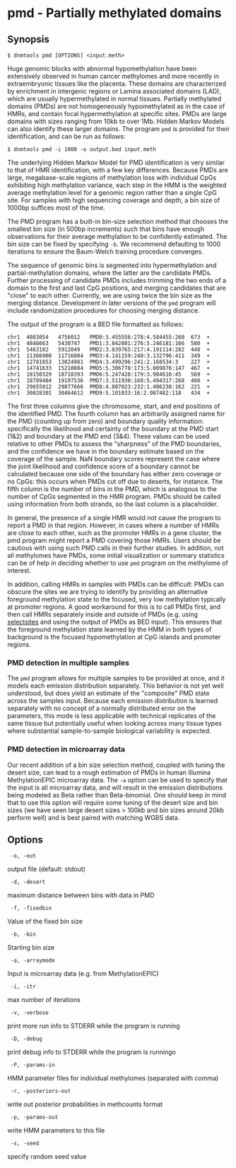 # pmd - Partially methylated domains

## Synopsis
```
$ dnmtools pmd [OPTIONS] <input.meth>
```

Huge genomic blocks with abnormal hypomethylation have been
extensively observed in human cancer methylomes and more recently in
extraembryonic tissues like the placenta. These domains are
characterized by enrichment in intergenic regions or Lamina associated
domains (LAD), which are usually hypermethylated in normal tissues.
Partially methylated domains (PMDs) are not homogeneously
hypomethylated as in the case of HMRs, and contain focal
hypermethylation at specific sites. PMDs are large domains with sizes
ranging from 10kb to over 1Mb. Hidden Markov Models can also identify
these larger domains. The program `pmd`  is provided for their
identification, and can be run as follows:
```
$ dnmtools pmd -i 1000 -o output.bed input.meth
```

The underlying Hidden Markov Model for PMD identification is very
similar to that of HMR identification, with a few key differences.
Because PMDs are large, megabase-scale regions of methylation loss
with individual CpGs exhibiting high methylation variance, each step
in the HMM is the weighted average methylation level for a genomic
region rather than a single CpG site. For samples with high sequencing
coverage and depth, a bin size of 1000bp suffices most of the time.

The PMD program has a built-in bin-size selection method that chooses
the smallest bin size (in 500bp increments) such that bins have enough
observations for their average methylation to be confidently
estimated. The bin size can be fixed by specifying `-b`. We recommend
defaulting to 1000 iterations to ensure the Baum-Welch training
procedure converges.

The sequence of genomic bins is segmented into hypermethylation and
partial-methylation domains, where the latter are the candidate PMDs.
Further processing of candidate PMDs includes trimming the two ends of
a domain to the first and last CpG positions, and merging candidates
that are "close" to each other. Currently, we are using twice the bin
size as the merging distance. Development in later versions of the
`pmd` program will include randomization procedures for choosing
merging distance.

The output of the program is a BED file formatted as follows:

```
chr1  4083054   4756012   PMD0:3.455556:278:4.584455:260  673  +
chr1  4846663   5430747   PMD1:3.842801:276:5.246181:166  580  +
chr1  5463102   5912049   PMD2:3.839765:217:4.191114:282  448  +
chr1  11366900  11716004  PMD3:4.141159:240:3.132796:411  349  +
chr1  12781853  13024981  PMD4:3.499296:241:2.168534:3    227  +
chr1  14741633  15210084  PMD5:5.306778:173:5.009876:147  467  +
chr1  18150329  18718393  PMD6:5.247428:179:3.984616:45   569  +
chr1  18789404  19197536  PMD7:3.511930:168:5.494317:268  408  +
chr1  29655012  29877666  PMD8:4.887023:232:1.406238:162  221  +
chr1  30028301  30464612  PMD9:5.101033:16:2.987482:118   434  +
```

The first three columns give the chromosome, start, and end positions
of the identified PMD. The fourth column has an arbitrarily assigned
name for the PMD (counting up from zero) and boundary quality
information: specifically the likelihood and certainty of the boundary
at the PMD start (1&2) and boundary at the PMD end (3&4).
These values can be used relative to other PMDs to assess
the "sharpness" of the PMD boundaries, and the confidence we have in
the boundary estimate based on the coverage of the sample. NaN
boundary scores represent the case where the joint likelihood and
confidence score of a boundary cannot be calculated because one side
of the boundary has either zero coverage or no CpGs: this occurs when
PMDs cut off due to deserts, for instance. The fifth column is the
number of bins in the PMD, which is analogous to the number of CpGs
segmented in the HMR program. PMDs should be called using information
from both strands, so the last column is a placeholder.

In general, the presence of a single HMR would not cause the program
to report a PMD in that region. However, in cases where a number of
HMRs are close to each other, such as the promoter HMRs in a gene
cluster, the pmd program might report a PMD covering those HMRs. Users
should be cautious with using such PMD calls in their further studies.
In addition, not all methylomes have PMDs, some initial visualization
or summary statistics can be of help in deciding whether to use `pmd`
program on the methylome of interest.

In addition, calling HMRs in samples with PMDs can be difficult: PMDs
can obscure the sites we are trying to identify by providing an
alternative foreground methylation state to the focused, very low
methylation typically at promoter regions. A good workaround for this
is to call PMDs first, and then call HMRs separately inside and
outside of PMDs (e.g. using [selectsites](../../utils/selectsites) and
using the output of PMDs as BED input). This ensures that the
foreground methylation state learned by the HMM in both types of
background is the focused hypomethylation at CpG islands and promoter
regions.

### PMD detection in multiple samples

The `pmd` program allows for multiple samples to be provided at once,
and it models each emission distribution separately. This behavior is
not yet well understood, but does yield an estimate of the "composite"
PMD state across the samples input. Because each emission distribution
is learned separately with no concept of a normally distributed error
on the parameters, this mode is less applicable with technical
replicates of the same tissue but potentially useful when looking
across many tissue types where substantial sample-to-sample biological
variability is expected.

### PMD detection in microarray data

Our recent addition of a bin size selection method, coupled with tuning
the desert size, can lead to a rough estimation of PMDs in human
Illumina MethylationEPIC microarray data. The `-a` option can be used to
specify that the input is all microarray data, and will result in the
emission distributions being modeled as Beta rather than
Beta-binomial. One should keep in mind that to use this option will
require some tuning of the desert size and bin sizes (we have seen
large desert sizes > 100kb and bin sizes around 20kb perform well) and
is best paired with matching WGBS data.

## Options

```
 -o, -out
```
output file (default: stdout)
```
 -d, -desert
```
maximum distance between bins with data in PMD
```
 -f, -fixedbin
```
Value of the fixed bin size
```
 -b, -bin
```
Starting bin size
```
 -a, -arraymode
```
Input is microarray data (e.g. from MethylationEPIC)
```
 -i, -itr
```
 max number of iterations

```
 -v, -verbose
```
print more run info to STDERR while the program is running
```
 -D, -debug
```
print debug info to STDERR while the program is runningo
```
 -P, -params-in
```
HMM parameter files for individual methylomes (separated with comma)
```
 -r, -posteriors-out
```
write out posterior probabilities in methcounts format
```
 -p, -params-out
```
write HMM parameters to this file
```
 -s, -seed
```
specify random seed value

